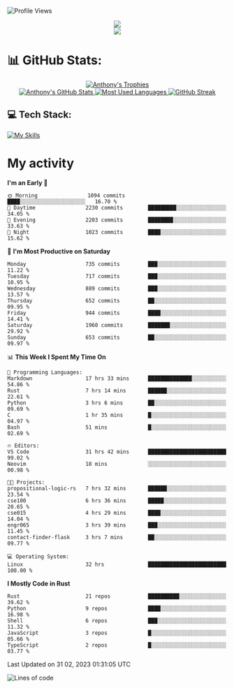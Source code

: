 
![Profile Views](https://komarev.com/ghpvc/?username=anthonymichaeltdm&label=Profile%20views&color=0e75b6&style=flat)

<!--profile banner-->
<div align="center">
  <img src="https://svg-banners.vercel.app/api?type=typeWriter&text1=Anthony%20Rubick&width=800&height=150" />
</div>

<!--profile views-->
<div align="center">
  <a href="https://u8views.com/github/AnthonyMichaelTDM">
    <img src="https://u8views.com/api/v1/github/profiles/68485672/views/day-week-month-total-count.svg">
  </a>
</div>

# 📊 GitHub Stats:

<!--trophies https://github.com/ryo-ma/github-profile-trophy -->
<div align="center"> 
  <a href="https://github.com/ryo-ma/github-profile-trophy">
    <picture>
      <source
        srcset="https://github-profile-trophy.vercel.app/?username=anthonymichaeltdm&theme=gitdimmed&no-frame=true&no-bg=true&column=-1"
        media="(prefers-color-scheme: dark)"
      />
      <source
        srcset="https://github-profile-trophy.vercel.app/?username=anthonymichaeltdm&theme=_____&no-frame=true&no-bg=true&column=-1"
        media="(prefers-color-scheme: light), (prefers-color-scheme: no-preference)"
      />
      <img src="https://github-profile-trophy.vercel.app/?username=anthonymichaeltdm&theme=gitdimmed&no-frame=true&no-bg=true&column=-1" alt="Anthony's Trophies" />
    </picture>
  </a>
</div>

<div align="center">
  <a href="https://github.com/anuraghazra/github-readme-stats">
    <picture>
      <source
        srcset="https://github-readme-stats.vercel.app/api?username=anthonymichaeltdm&show_icons=true&locale=en&theme=github_dark_dimmed&count_private=true&hide_border=true&include_all_commits=true"
        media="(prefers-color-scheme: dark)"
      />
      <source
        srcset="https://github-readme-stats.vercel.app/api?username=anthonymichaeltdm&show_icons=true&locale=en&theme=___&count_private=true&hide_border=true&include_all_commits=true"
        media="(prefers-color-scheme: light), (prefers-color-scheme: no-preference)"
      />
      <img src="https://github-readme-stats.vercel.app/api?username=anthonymichaeltdm&show_icons=true&locale=en&theme=github_dark_dimmed&count_private=true&hide_border=true&include_all_commits=true" alt="Anthony's GitHub Stats" />
    </picture>
  </a>
  
  <!--most used languages-->
  <a href="https://github.com/anuraghazra/github-readme-stats">
    <picture>
      <source
        srcset="https://github-readme-stats.vercel.app/api/top-langs?username=anthonymichaeltdm&show_icons=true&locale=en&layout=compact&theme=github_dark_dimmed&langs_count=8&count_private=true&size_weight=0.5&count_weight=0.5&hide_border=true"
        media="(prefers-color-scheme: dark)"
      />
      <source
        srcset="https://github-readme-stats.vercel.app/api/top-langs?username=anthonymichaeltdm&show_icons=true&locale=en&layout=compact&theme=____&langs_count=8&count_private=true&size_weight=0.5&count_weight=0.5&hide_border=true"
        media="(prefers-color-scheme: light), (prefers-color-scheme: no-preference)"
      />
      <img src="https://github-readme-stats.vercel.app/api/top-langs?username=anthonymichaeltdm&show_icons=true&locale=en&layout=compact&theme=github_dark_dimmed&langs_count=8&count_private=true&size_weight=0.5&count_weight=0.5&hide_border=true" alt="Most Used Languages" />
    </picture>
  </a>
  
  <!--streak https://git.io/streak-stats -->
  <a href="https://git.io/streak-stats">
    <picture>
      <source
        srcset="https://streak-stats.demolab.com?user=AnthonyMichaelTDM&theme=one-dark-pro&hide_border=true"
        media="(prefers-color-scheme: dark)"
      />
      <source
        srcset="https://streak-stats.demolab.com?user=AnthonyMichaelTDM&theme=_____&hide_border=true"
        media="(prefers-color-scheme: light), (prefers-color-scheme: no-preference)"
      />
      <img src="https://streak-stats.demolab.com?user=AnthonyMichaelTDM&theme=one-dark-pro&hide_border=true" alt="GitHub Streak" />
    </picture>
  </a>
</div>

<!--favorite languages and tools, and most used langs-->
## 💻 Tech Stack:

[![My Skills](https://skillicons.dev/icons?i=rust,actix,aws,github,githubactions,git,linux,bash,cpp,docker,java,latex,md,neovim,postgres,py,regex,vscode&theme=dark&perline=6)](https://skillicons.dev#gh-dark-mode-only)

# My activity

<!--START_SECTION:activity-->

<!--END_SECTION:activity-->

<!-- weekly activity https://github.com/AnthonyMichaelTDM/waka-readme-stats -->
<!--START_SECTION:waka-->
**I'm an Early 🐤** 

```text
🌞 Morning                1094 commits        ████░░░░░░░░░░░░░░░░░░░░░   16.70 % 
🌆 Daytime                2230 commits        █████████░░░░░░░░░░░░░░░░   34.05 % 
🌃 Evening                2203 commits        ████████░░░░░░░░░░░░░░░░░   33.63 % 
🌙 Night                  1023 commits        ████░░░░░░░░░░░░░░░░░░░░░   15.62 % 
```
📅 **I'm Most Productive on Saturday** 

```text
Monday                   735 commits         ███░░░░░░░░░░░░░░░░░░░░░░   11.22 % 
Tuesday                  717 commits         ███░░░░░░░░░░░░░░░░░░░░░░   10.95 % 
Wednesday                889 commits         ███░░░░░░░░░░░░░░░░░░░░░░   13.57 % 
Thursday                 652 commits         ██░░░░░░░░░░░░░░░░░░░░░░░   09.95 % 
Friday                   944 commits         ████░░░░░░░░░░░░░░░░░░░░░   14.41 % 
Saturday                 1960 commits        ███████░░░░░░░░░░░░░░░░░░   29.92 % 
Sunday                   653 commits         ██░░░░░░░░░░░░░░░░░░░░░░░   09.97 % 
```


📊 **This Week I Spent My Time On** 

```text
💬 Programming Languages: 
Markdown                 17 hrs 33 mins      ██████████████░░░░░░░░░░░   54.86 % 
Rust                     7 hrs 14 mins       ██████░░░░░░░░░░░░░░░░░░░   22.61 % 
Python                   3 hrs 6 mins        ██░░░░░░░░░░░░░░░░░░░░░░░   09.69 % 
C                        1 hr 35 mins        █░░░░░░░░░░░░░░░░░░░░░░░░   04.97 % 
Bash                     51 mins             █░░░░░░░░░░░░░░░░░░░░░░░░   02.69 % 

🔥 Editors: 
VS Code                  31 hrs 42 mins      █████████████████████████   99.02 % 
Neovim                   18 mins             ░░░░░░░░░░░░░░░░░░░░░░░░░   00.98 % 

🐱‍💻 Projects: 
propositional-logic-rs   7 hrs 32 mins       ██████░░░░░░░░░░░░░░░░░░░   23.54 % 
cse100                   6 hrs 36 mins       █████░░░░░░░░░░░░░░░░░░░░   20.65 % 
cse015                   4 hrs 29 mins       ████░░░░░░░░░░░░░░░░░░░░░   14.04 % 
engr065                  3 hrs 39 mins       ███░░░░░░░░░░░░░░░░░░░░░░   11.45 % 
contact-finder-flask     3 hrs 7 mins        ██░░░░░░░░░░░░░░░░░░░░░░░   09.77 % 

💻 Operating System: 
Linux                    32 hrs              █████████████████████████   100.00 % 
```

**I Mostly Code in Rust** 

```text
Rust                     21 repos            ██████████░░░░░░░░░░░░░░░   39.62 % 
Python                   9 repos             ████░░░░░░░░░░░░░░░░░░░░░   16.98 % 
Shell                    6 repos             ███░░░░░░░░░░░░░░░░░░░░░░   11.32 % 
JavaScript               3 repos             █░░░░░░░░░░░░░░░░░░░░░░░░   05.66 % 
TypeScript               2 repos             █░░░░░░░░░░░░░░░░░░░░░░░░   03.77 % 
```




 Last Updated on 31 02, 2023 01:31:05 UTC
<!--END_SECTION:waka-->

<!--START_SECTION:loc-->
![Lines of code](https://img.shields.io/badge/From%20Hello%20World%20I%27ve%20Written-14.5%20million%20lines%20of%20code-blue)


<!--END_SECTION:loc-->
